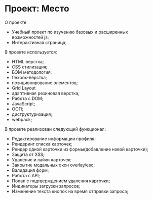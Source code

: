 # Проект: Место
О проекте:
* Учебный проект по изучению базовых и расширенных возможностей js;
* Интерактивная страница;

В проекте используется:
* HTML верстка;
* CSS стилизация;
* БЭМ методология;
* flexbox-вёрстка;
* позиционирование элементов;
* Grid Layout
* адаптивная резиновая верстка;
* Работа с DOM;
* JavaScript;
* ООП;
* диструктуризация;
* webpack;

В проекте реализован следующий функционал:
* Редактирование информации профиля;
* Рендеринг списка карточек;
* Рендер одной карточки из формы(добавление новой карточки);
* Защита от XSS;
* Удаление и лайки карточек;
* Закрытие модальных окон overlay/esc;
* Валидация форм;
* Работа с API;
* Попап с подтверждением удаления карточки;
* Индикаторы загрузки запросов;
* Изменение текста кнопок на время отправки запроса;